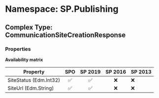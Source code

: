 # Namespace: SP.Publishing

## Complex Type: CommunicationSiteCreationResponse

### Properties

**Availability matrix**

Property | SPO | SP 2019 | SP 2016 | SP 2013
----------|:---:|:-------:|:-------:|:-------
SiteStatus (Edm.Int32) | ✅ | ✅ | ❌ | ❌
SiteUrl (Edm.String) | ✅ | ✅ | ❌ | ❌